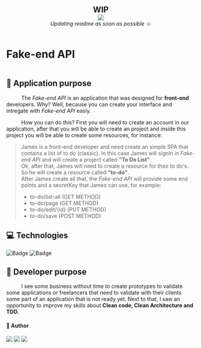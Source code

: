 <div  style="display:flex; flex-direction: column;align-items: center">
<h2 style="margin:0">WIP</h2>
<img style="" src="https://img.icons8.com/external-wanicon-lineal-color-wanicon/100/000000/external-warning-construction-wanicon-lineal-color-wanicon.png"/>
<i>Updating readme as soon as possible &#9786;</i> 
</div>

</br>

<div style="display:flex; align-items: center">
    <h1>Fake-end API</h1>
</div>

## :dart: Application purpose
<p style="text-indent: 40px">The <i>Fake-end API</i> is an application that was designed for <strong>front-end</strong> developers. Why? Well, because you can create your interface and intregate with <i>Fake-end API</i> easly.</p>
<p style="text-indent: 40px">How you can do this? First you will need to create an account in our application, after that you will be able to create an project and inside this project you will be able to create some resources, for instance: 
    <blockquote>
        James is a front-end developer and need create an simple SPA that contains a list of to do (classic).
        In this case James will signIn in <i>Fake-end API</i> and will create a project called <strong>"To Do List"</strong>.</br>
        Ok, after that, James will need to create a resource for their to do's. So he will create a resource called <strong>"to-do"</strong>. </br>
        After James create all that, the <i>Fake-end API</i> will provide some end points and a secretKey that James can use, for example:
        <ul>
            <li>to-do/list-all (GET METHOD)</li>
            <li>to-do/page (GET METHOD)</li>
            <li>to-do/edit/{id} (PUT METHOD)</li>
            <li>to-do/save (POST METHOD)</li>
        <ul>
    </blockquote>

</p>

## :computer: Technologies

![Badge](https://img.shields.io/badge/Typescript-NODEJS-%237159c1?style=for-the-badge&logo=Typescript)
![Badge](https://img.shields.io/badge/MongoDb--%237159c1?style=for-the-badge&logo=MongoDb)

## :dart: Developer purpose
<p style="text-indent: 40px"> 
    I see some business without time to create prototypes to validate some applications or freelancers that need to validate with their clients some part of an application that is not ready yet.
    Next to that, I saw an opportunity to improve my skills about <strong>Clean code, Clean Architecture and TDD.</strong> 
</p>

#### :man: Author
<div> 
  <a href="https://instagram.com/marcianojosepaulo" target="_blank"><img src="https://img.shields.io/badge/-Instagram-%23E4405F?style=for-the-badge&logo=instagram&logoColor=white" target="_blank"></a>
  <a href = "mailto:marcianojosepaulo@gmail.com"><img src="https://img.shields.io/badge/-Gmail-%23333?style=for-the-badge&logo=gmail&logoColor=white" target="_blank"></a>
  <a href="https://www.linkedin.com/in/marciano-josepaulo/" target="_blank"><img src="https://img.shields.io/badge/-LinkedIn-%230077B5?style=for-the-badge&logo=linkedin&logoColor=white" target="_blank"></a> 
 
</div>

